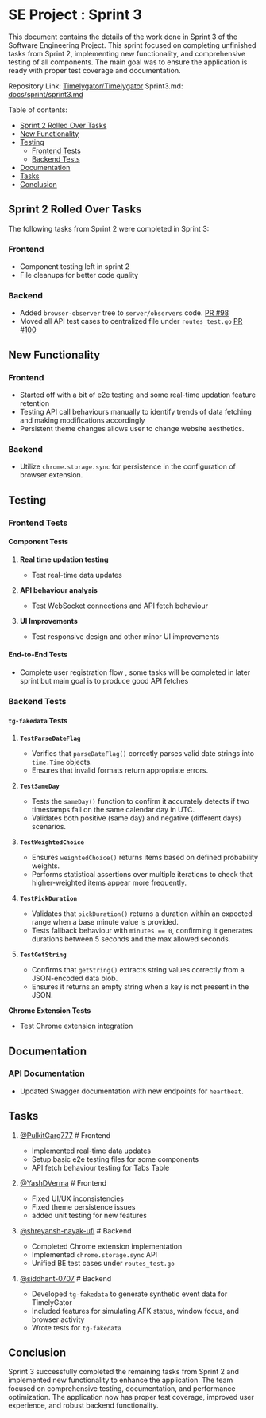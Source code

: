 # SE Project : Sprint 3

This document contains the details of the work done in Sprint 3 of the Software Engineering Project. This sprint focused on completing unfinished tasks from Sprint 2, implementing new functionality, and comprehensive testing of all components. The main goal was to ensure the application is ready with proper test coverage and documentation.

Repository Link: [Timelygator/Timelygator](https://github.com/timelygator/TimelyGator)
Sprint3.md: [docs/sprint/sprint3.md](https://github.com/timelygator/TimelyGator/blob/main/docs/sprint3.md)

Table of contents:

- [Sprint 2 Rolled Over Tasks](#sprint-2-rolled-over-tasks)
- [New Functionality](#new-functionality)
- [Testing](#testing)
  - [Frontend Tests](#frontend-tests)
  - [Backend Tests](#backend-tests)
- [Documentation](#documentation)
- [Tasks](#tasks)
- [Conclusion](#conclusion)

## Sprint 2 Rolled Over Tasks

The following tasks from Sprint 2 were completed in Sprint 3:

### Frontend
- Component testing left in sprint 2
- File cleanups for better code quality 

### Backend
- Added `browser-observer` tree to `server/observers` code. [PR #98](https://github.com/timelygator/TimelyGator/pull/98)
- Moved all API test cases to centralized file under `routes_test.go` [PR #100](https://github.com/timelygator/TimelyGator/pull/100)

## New Functionality

### Frontend
- Started off with a bit of e2e testing and some real-time updation feature retention
- Testing API call behaviours manually to identify trends of data fetching and making modifications accordingly
- Persistent theme changes allows user to change website aesthetics.

### Backend
- Utilize `chrome.storage.sync` for persistence in the configuration of browser extension.

## Testing

### Frontend Tests

#### Component Tests
1. **Real time updation testing**
   - Test real-time data updates

2. **API behaviour analysis**
   - Test WebSocket connections and API fetch behaviour

3. **UI Improvements**
   - Test responsive design and other minor UI improvements 

#### End-to-End Tests
- Complete user registration flow , some tasks will be completed in later sprint but main goal is to produce good API fetches

### Backend Tests

#### `tg-fakedata` Tests
1. **`TestParseDateFlag`**  
   - Verifies that `parseDateFlag()` correctly parses valid date strings into `time.Time` objects.  
   - Ensures that invalid formats return appropriate errors.

2. **`TestSameDay`**  
   - Tests the `sameDay()` function to confirm it accurately detects if two timestamps fall on the same calendar day in UTC.  
   - Validates both positive (same day) and negative (different days) scenarios.

3. **`TestWeightedChoice`**  
   - Ensures `weightedChoice()` returns items based on defined probability weights.  
   - Performs statistical assertions over multiple iterations to check that higher-weighted items appear more frequently.

4. **`TestPickDuration`**  
   - Validates that `pickDuration()` returns a duration within an expected range when a base minute value is provided.  
   - Tests fallback behaviour with `minutes == 0`, confirming it generates durations between 5 seconds and the max allowed seconds.

5. **`TestGetString`**  
   - Confirms that `getString()` extracts string values correctly from a JSON-encoded data blob.  
   - Ensures it returns an empty string when a key is not present in the JSON.

**Chrome Extension Tests**
   - Test Chrome extension integration

## Documentation

### API Documentation
- Updated Swagger documentation with new endpoints for `heartbeat`.

## Tasks

1. [@PulkitGarg777](https://github.com/PulkitGarg777) # Frontend
    - Implemented real-time data updates
    - Setup basic e2e testing files for some components
    - API fetch behaviour testing for Tabs Table


2. [@YashDVerma](https://github.com/YashDVerma) # Frontend
    - Fixed UI/UX inconsistencies
    - Fixed theme persistence issues
    - added unit testing for new features


3. [@shreyansh-nayak-ufl](https://github.com/shreyansh-nayak-ufl) # Backend
    - Completed Chrome extension implementation
    - Implemented `chrome.storage.sync` API
    - Unified BE test cases under `routes_test.go`


4. [@siddhant-0707](https://github.com/siddhant-0707) # Backend
    - Developed `tg-fakedata` to generate synthetic event data for TimelyGator
    - Included features for simulating AFK status, window focus, and browser activity
    - Wrote tests for `tg-fakedata`


## Conclusion

Sprint 3 successfully completed the remaining tasks from Sprint 2 and implemented new functionality to enhance the application. The team focused on comprehensive testing, documentation, and performance optimization. The application now has proper test coverage, improved user experience, and robust backend functionality.
